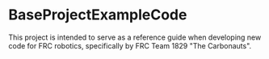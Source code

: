 BaseProjectExampleCode
======================

This project is intended to serve as a reference guide when developing new code for FRC robotics, specifically by FRC Team 1829 "The Carbonauts".
